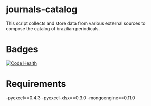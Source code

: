 # journals-catalog
This script collects and store data from various external sources to compose the catalog of brazilian periodicals.

# Badges
[![Code Health](https://landscape.io/github/scieloorg/journals-catalog/master/landscape.svg?style=flat)](https://landscape.io/github/scieloorg/journals-catalog/master)

# Requirements

-pyexcel==0.4.3
-pyexcel-xlsx==0.3.0
-mongoengine==0.11.0
